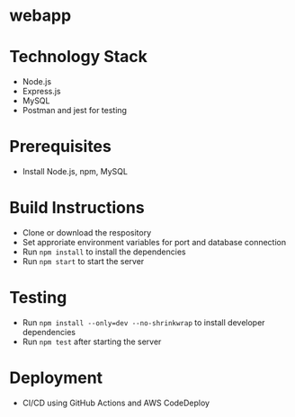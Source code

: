 # webapp
# Technology Stack
- Node.js <br/>  
- Express.js <br/>
- MySQL <br/>
- Postman and jest for testing
# Prerequisites
- Install Node.js, npm, MySQL
# Build Instructions
- Clone or download the respository <br />
- Set approriate environment variables for port and database connection <br />
- Run `npm install` to install the dependencies <br />
- Run `npm start` to start the server <br />
# Testing
- Run `npm install --only=dev --no-shrinkwrap` to install developer dependencies <br/>
- Run `npm test` after starting the server <br />
# Deployment
- CI/CD using GitHub Actions and AWS CodeDeploy


